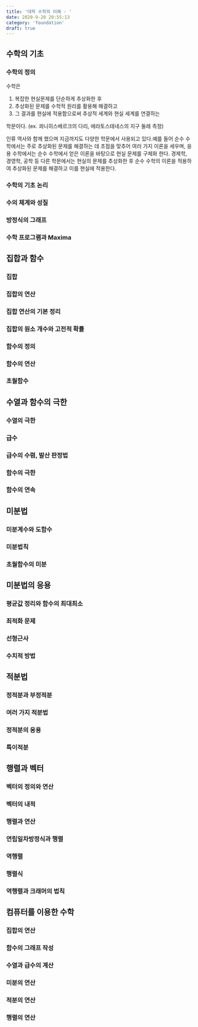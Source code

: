```yaml
---
title: '대학 수학의 이해 - '
date: 2020-9-20 20:55:13
category: 'foundation'
draft: true
---
```


## 수학의 기초

### 수학의 정의

수학은

1. 복잡한 현실문제를 단순하게 추상화한 후
2. 추상화된 문제를 수학적 원리를 활용해 해결하고
3. 그 결과를 현실에 적용함으로써 추상적 세계와 현실 세계를 연결하는

학문이다. (ex. 쾨니히스베르크의 다리, 에라토스테네스의 지구 둘레 측정)

인류 역사와 함께 했으며 지금까지도 다양한 학문에서 사용되고 있다.예를 들어 순수 수학에서는 주로 추상화된 문제를 해결하는 데 초점을 맞추어 여러 가지 이론을 세우며, 응용 수학에서는 순수 수학에서 얻은 이론을 바탕으로 현실 문제를 구체화 한다. 경제학, 경영학, 공학 등 다른 학문에서는 현실의 문제를 추상화한 후 순수 수학의 이론을 적용하여 추상화된 문제를 해결하고 이를 현실에 적용한다.

### 수학의 기초 논리

### 수의 체계와 성질

### 방정식의 그래프

### 수학 프로그램과 Maxima

## 집합과 함수

### 집합

### 집합의 연산

### 집합 연산의 기본 정리

### 집합의 원소 개수와 고전적 확률

### 함수의 정의

### 함수의 연산

### 초월함수

## 수열과 함수의 극한

### 수열의 극한

### 급수

### 급수의 수렴, 발산 판정법

### 함수의 극한

### 함수의 연속

## 미분법

### 미분계수와 도함수

### 미분법칙

### 초월함수의 미분

## 미분법의 응용

### 평균값 정리와 함수의 최대최소

### 최적화 문제

### 선형근사

### 수치적 방법

## 적분법

### 정적분과 부정적분

### 여러 가지 적분법

### 정적분의 응용

### 특이적분

## 행렬과 벡터

### 벡터의 정의와 연산

### 벡터의 내적

### 행렬과 연산

### 연립일차방정식과 행렬

### 역행렬

### 행렬식

### 역행렬과 크래머의 법칙

## 컴퓨터를 이용한 수학

### 집합의 연산

### 함수의 그래프 작성

### 수열과 급수의 계산

### 미분의 연산

### 적분의 연산

### 행렬의 연산
